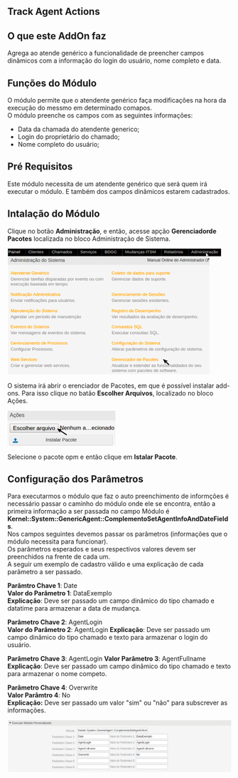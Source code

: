 ## Track Agent Actions

## O que este AddOn faz

Agrega ao atende genérico a funcionalidade de preencher campos dinâmicos com a informação do login do usuário, nome completo e data.

## Funções do Módulo 

O módulo permite que o atendente genérico faça modificações na hora da execução do messmo em determinado comapos.  
O módulo preenche os campos com as seguintes informações:

- Data da chamada do atendente generico;
- Login do proprietário do chamado;
- Nome completo do usuário;

## Pré Requisitos 

Este módulo necessita de um atendente genérico que será quem irá executar o módulo. E também dos campos dinâmicos estarem cadastrados.

## Intalação do Módulo 

Clique no botão **Administração**, e então, acesse apção **Gerenciadorde Pacotes** localizada no bloco Administração de Sistema.

![img](img/img1.png)

O sistema irá abrir o erenciador de Pacotes, em que é possível instalar add-ons. Para isso clique no batão **Escolher Arquivos**, localizado no bloco Ações.

![img](img/img2.png)

Selecione o pacote opm e então clique em **Istalar Pacote**.

## Configuração dos Parâmetros

Para executarmos o módulo que faz o auto preenchimento de informções é necessário passar o caminho do módulo onde ele se encontra, então a primeira informação a ser passada no campo Módulo é **Kernel::System::GenericAgent::ComplementoSetAgentInfoAndDateFields**.  
Nos campos seguintes devemos passar os parâmetros (informações que o módulo necessita para funcionar).  
Os parâmetros esperados e seus respectivos valores devem ser preenchidos na frente de cada um.  
A seguir um exemplo de cadastro válido e uma explicação de cada parâmetro a ser passado.

**Parâmtro Chave 1**: Date  
**Valor do Parâmetro 1**: DataExemplo  
**Explicação**: Deve ser passado um campo dinâmico do tipo chamado e datatime para armazenar a data de mudança.  

**Parâmetro Chave 2**: AgentLogin  
**Valor do Parâmetro 2**: AgentLogin
**Explicação**: Deve ser passado um campo dinâmico do tipo chamado e texto para armazenar o login do usuário.  

**Parâmetro Chave 3**: AgentLogin
**Valor Parâmetro 3**: AgentFullname  
**Explicação**: Deve ser passado um campo dinâmico do tipo chamado e texto para armazenar o nome competo.

**Parâmetro Chave 4**: Overwrite  
**Valor Parâmtro 4**: No  
**Explicação:** Deve ser passado um valor "sim" ou  "não" para subscrever as informações.

![img](img/img3.png)